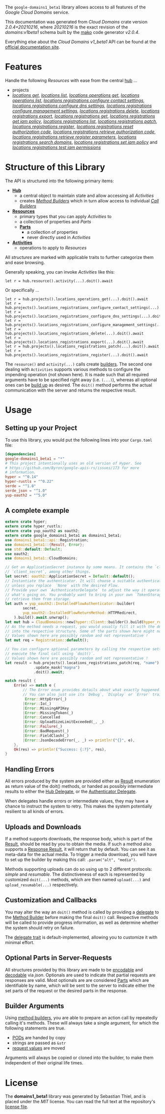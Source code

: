 <!---
DO NOT EDIT !
This file was generated automatically from 'src/mako/api/README.md.mako'
DO NOT EDIT !
-->
The `google-domains1_beta1` library allows access to all features of the *Google Cloud Domains* service.

This documentation was generated from *Cloud Domains* crate version *2.0.4+20210216*, where *20210216* is the exact revision of the *domains:v1beta1* schema built by the [mako](http://www.makotemplates.org/) code generator *v2.0.4*.

Everything else about the *Cloud Domains* *v1_beta1* API can be found at the
[official documentation site](https://cloud.google.com/domains/).
# Features

Handle the following *Resources* with ease from the central [hub](https://docs.rs/google-domains1_beta1/2.0.4+20210216/google_domains1_beta1/CloudDomains) ... 

* projects
 * [*locations get*](https://docs.rs/google-domains1_beta1/2.0.4+20210216/google_domains1_beta1/api::ProjectLocationGetCall), [*locations list*](https://docs.rs/google-domains1_beta1/2.0.4+20210216/google_domains1_beta1/api::ProjectLocationListCall), [*locations operations get*](https://docs.rs/google-domains1_beta1/2.0.4+20210216/google_domains1_beta1/api::ProjectLocationOperationGetCall), [*locations operations list*](https://docs.rs/google-domains1_beta1/2.0.4+20210216/google_domains1_beta1/api::ProjectLocationOperationListCall), [*locations registrations configure contact settings*](https://docs.rs/google-domains1_beta1/2.0.4+20210216/google_domains1_beta1/api::ProjectLocationRegistrationConfigureContactSettingCall), [*locations registrations configure dns settings*](https://docs.rs/google-domains1_beta1/2.0.4+20210216/google_domains1_beta1/api::ProjectLocationRegistrationConfigureDnsSettingCall), [*locations registrations configure management settings*](https://docs.rs/google-domains1_beta1/2.0.4+20210216/google_domains1_beta1/api::ProjectLocationRegistrationConfigureManagementSettingCall), [*locations registrations delete*](https://docs.rs/google-domains1_beta1/2.0.4+20210216/google_domains1_beta1/api::ProjectLocationRegistrationDeleteCall), [*locations registrations export*](https://docs.rs/google-domains1_beta1/2.0.4+20210216/google_domains1_beta1/api::ProjectLocationRegistrationExportCall), [*locations registrations get*](https://docs.rs/google-domains1_beta1/2.0.4+20210216/google_domains1_beta1/api::ProjectLocationRegistrationGetCall), [*locations registrations get iam policy*](https://docs.rs/google-domains1_beta1/2.0.4+20210216/google_domains1_beta1/api::ProjectLocationRegistrationGetIamPolicyCall), [*locations registrations list*](https://docs.rs/google-domains1_beta1/2.0.4+20210216/google_domains1_beta1/api::ProjectLocationRegistrationListCall), [*locations registrations patch*](https://docs.rs/google-domains1_beta1/2.0.4+20210216/google_domains1_beta1/api::ProjectLocationRegistrationPatchCall), [*locations registrations register*](https://docs.rs/google-domains1_beta1/2.0.4+20210216/google_domains1_beta1/api::ProjectLocationRegistrationRegisterCall), [*locations registrations reset authorization code*](https://docs.rs/google-domains1_beta1/2.0.4+20210216/google_domains1_beta1/api::ProjectLocationRegistrationResetAuthorizationCodeCall), [*locations registrations retrieve authorization code*](https://docs.rs/google-domains1_beta1/2.0.4+20210216/google_domains1_beta1/api::ProjectLocationRegistrationRetrieveAuthorizationCodeCall), [*locations registrations retrieve register parameters*](https://docs.rs/google-domains1_beta1/2.0.4+20210216/google_domains1_beta1/api::ProjectLocationRegistrationRetrieveRegisterParameterCall), [*locations registrations search domains*](https://docs.rs/google-domains1_beta1/2.0.4+20210216/google_domains1_beta1/api::ProjectLocationRegistrationSearchDomainCall), [*locations registrations set iam policy*](https://docs.rs/google-domains1_beta1/2.0.4+20210216/google_domains1_beta1/api::ProjectLocationRegistrationSetIamPolicyCall) and [*locations registrations test iam permissions*](https://docs.rs/google-domains1_beta1/2.0.4+20210216/google_domains1_beta1/api::ProjectLocationRegistrationTestIamPermissionCall)




# Structure of this Library

The API is structured into the following primary items:

* **[Hub](https://docs.rs/google-domains1_beta1/2.0.4+20210216/google_domains1_beta1/CloudDomains)**
    * a central object to maintain state and allow accessing all *Activities*
    * creates [*Method Builders*](https://docs.rs/google-domains1_beta1/2.0.4+20210216/google_domains1_beta1/client::MethodsBuilder) which in turn
      allow access to individual [*Call Builders*](https://docs.rs/google-domains1_beta1/2.0.4+20210216/google_domains1_beta1/client::CallBuilder)
* **[Resources](https://docs.rs/google-domains1_beta1/2.0.4+20210216/google_domains1_beta1/client::Resource)**
    * primary types that you can apply *Activities* to
    * a collection of properties and *Parts*
    * **[Parts](https://docs.rs/google-domains1_beta1/2.0.4+20210216/google_domains1_beta1/client::Part)**
        * a collection of properties
        * never directly used in *Activities*
* **[Activities](https://docs.rs/google-domains1_beta1/2.0.4+20210216/google_domains1_beta1/client::CallBuilder)**
    * operations to apply to *Resources*

All *structures* are marked with applicable traits to further categorize them and ease browsing.

Generally speaking, you can invoke *Activities* like this:

```Rust,ignore
let r = hub.resource().activity(...).doit().await
```

Or specifically ...

```ignore
let r = hub.projects().locations_operations_get(...).doit().await
let r = hub.projects().locations_registrations_configure_contact_settings(...).doit().await
let r = hub.projects().locations_registrations_configure_dns_settings(...).doit().await
let r = hub.projects().locations_registrations_configure_management_settings(...).doit().await
let r = hub.projects().locations_registrations_delete(...).doit().await
let r = hub.projects().locations_registrations_export(...).doit().await
let r = hub.projects().locations_registrations_patch(...).doit().await
let r = hub.projects().locations_registrations_register(...).doit().await
```

The `resource()` and `activity(...)` calls create [builders][builder-pattern]. The second one dealing with `Activities` 
supports various methods to configure the impending operation (not shown here). It is made such that all required arguments have to be 
specified right away (i.e. `(...)`), whereas all optional ones can be [build up][builder-pattern] as desired.
The `doit()` method performs the actual communication with the server and returns the respective result.

# Usage

## Setting up your Project

To use this library, you would put the following lines into your `Cargo.toml` file:

```toml
[dependencies]
google-domains1_beta1 = "*"
# This project intentionally uses an old version of Hyper. See
# https://github.com/Byron/google-apis-rs/issues/173 for more
# information.
hyper = "^0.14"
hyper-rustls = "^0.22"
serde = "^1.0"
serde_json = "^1.0"
yup-oauth2 = "^5.0"
```

## A complete example

```Rust
extern crate hyper;
extern crate hyper_rustls;
extern crate yup_oauth2 as oauth2;
extern crate google_domains1_beta1 as domains1_beta1;
use domains1_beta1::api::Registration;
use domains1_beta1::{Result, Error};
use std::default::Default;
use oauth2;
use domains1_beta1::CloudDomains;

// Get an ApplicationSecret instance by some means. It contains the `client_id` and 
// `client_secret`, among other things.
let secret: oauth2::ApplicationSecret = Default::default();
// Instantiate the authenticator. It will choose a suitable authentication flow for you, 
// unless you replace  `None` with the desired Flow.
// Provide your own `AuthenticatorDelegate` to adjust the way it operates and get feedback about 
// what's going on. You probably want to bring in your own `TokenStorage` to persist tokens and
// retrieve them from storage.
let auth = yup_oauth2::InstalledFlowAuthenticator::builder(
        secret,
        yup_oauth2::InstalledFlowReturnMethod::HTTPRedirect,
    ).build().await.unwrap();
let mut hub = CloudDomains::new(hyper::Client::builder().build(hyper_rustls::HttpsConnector::with_native_roots()), auth);
// As the method needs a request, you would usually fill it with the desired information
// into the respective structure. Some of the parts shown here might not be applicable !
// Values shown here are possibly random and not representative !
let mut req = Registration::default();

// You can configure optional parameters by calling the respective setters at will, and
// execute the final call using `doit()`.
// Values shown here are possibly random and not representative !
let result = hub.projects().locations_registrations_patch(req, "name")
             .update_mask("magna")
             .doit().await;

match result {
    Err(e) => match e {
        // The Error enum provides details about what exactly happened.
        // You can also just use its `Debug`, `Display` or `Error` traits
         Error::HttpError(_)
        |Error::Io(_)
        |Error::MissingAPIKey
        |Error::MissingToken(_)
        |Error::Cancelled
        |Error::UploadSizeLimitExceeded(_, _)
        |Error::Failure(_)
        |Error::BadRequest(_)
        |Error::FieldClash(_)
        |Error::JsonDecodeError(_, _) => println!("{}", e),
    },
    Ok(res) => println!("Success: {:?}", res),
}

```
## Handling Errors

All errors produced by the system are provided either as [Result](https://docs.rs/google-domains1_beta1/2.0.4+20210216/google_domains1_beta1/client::Result) enumeration as return value of
the doit() methods, or handed as possibly intermediate results to either the 
[Hub Delegate](https://docs.rs/google-domains1_beta1/2.0.4+20210216/google_domains1_beta1/client::Delegate), or the [Authenticator Delegate](https://docs.rs/yup-oauth2/*/yup_oauth2/trait.AuthenticatorDelegate.html).

When delegates handle errors or intermediate values, they may have a chance to instruct the system to retry. This 
makes the system potentially resilient to all kinds of errors.

## Uploads and Downloads
If a method supports downloads, the response body, which is part of the [Result](https://docs.rs/google-domains1_beta1/2.0.4+20210216/google_domains1_beta1/client::Result), should be
read by you to obtain the media.
If such a method also supports a [Response Result](https://docs.rs/google-domains1_beta1/2.0.4+20210216/google_domains1_beta1/client::ResponseResult), it will return that by default.
You can see it as meta-data for the actual media. To trigger a media download, you will have to set up the builder by making
this call: `.param("alt", "media")`.

Methods supporting uploads can do so using up to 2 different protocols: 
*simple* and *resumable*. The distinctiveness of each is represented by customized 
`doit(...)` methods, which are then named `upload(...)` and `upload_resumable(...)` respectively.

## Customization and Callbacks

You may alter the way an `doit()` method is called by providing a [delegate](https://docs.rs/google-domains1_beta1/2.0.4+20210216/google_domains1_beta1/client::Delegate) to the 
[Method Builder](https://docs.rs/google-domains1_beta1/2.0.4+20210216/google_domains1_beta1/client::CallBuilder) before making the final `doit()` call. 
Respective methods will be called to provide progress information, as well as determine whether the system should 
retry on failure.

The [delegate trait](https://docs.rs/google-domains1_beta1/2.0.4+20210216/google_domains1_beta1/client::Delegate) is default-implemented, allowing you to customize it with minimal effort.

## Optional Parts in Server-Requests

All structures provided by this library are made to be [encodable](https://docs.rs/google-domains1_beta1/2.0.4+20210216/google_domains1_beta1/client::RequestValue) and 
[decodable](https://docs.rs/google-domains1_beta1/2.0.4+20210216/google_domains1_beta1/client::ResponseResult) via *json*. Optionals are used to indicate that partial requests are responses 
are valid.
Most optionals are are considered [Parts](https://docs.rs/google-domains1_beta1/2.0.4+20210216/google_domains1_beta1/client::Part) which are identifiable by name, which will be sent to 
the server to indicate either the set parts of the request or the desired parts in the response.

## Builder Arguments

Using [method builders](https://docs.rs/google-domains1_beta1/2.0.4+20210216/google_domains1_beta1/client::CallBuilder), you are able to prepare an action call by repeatedly calling it's methods.
These will always take a single argument, for which the following statements are true.

* [PODs][wiki-pod] are handed by copy
* strings are passed as `&str`
* [request values](https://docs.rs/google-domains1_beta1/2.0.4+20210216/google_domains1_beta1/client::RequestValue) are moved

Arguments will always be copied or cloned into the builder, to make them independent of their original life times.

[wiki-pod]: http://en.wikipedia.org/wiki/Plain_old_data_structure
[builder-pattern]: http://en.wikipedia.org/wiki/Builder_pattern
[google-go-api]: https://github.com/google/google-api-go-client

# License
The **domains1_beta1** library was generated by Sebastian Thiel, and is placed 
under the *MIT* license.
You can read the full text at the repository's [license file][repo-license].

[repo-license]: https://github.com/Byron/google-apis-rsblob/main/LICENSE.md
